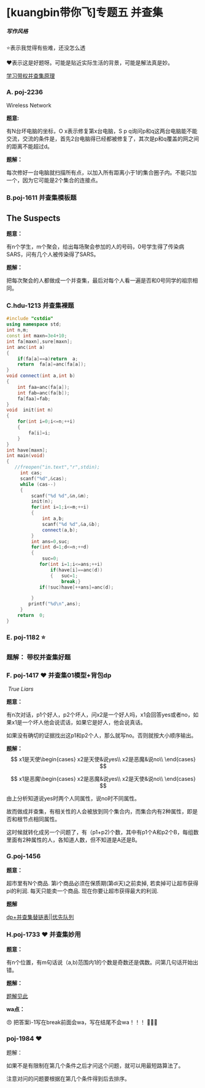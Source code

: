 # [kuangbin带你飞]专题五 并查集                

##### 写作风格

:star:表示我觉得有些难，还没怎么透

:heart:表示这是好题呀。可能是贴近实际生活的背景，可能是解法真是妙。​

[学习带权并查集原理](https://blog.csdn.net/yjr3426619/article/details/82315133)

### A. poj-2236

Wireless Network

**题意:**

有N台坏电脑的坐标，O x表示修复第x台电脑，S p q询问p和q这两台电脑能不能交流，交流的条件是，首先2台电脑得已经都被修复了，其次是p和q覆盖的网之间的距离不能超过d。

**题解：**

每次修好一台电脑就扫描所有点，以加入所有距离小于1的集合圈子内。不能只加一个，因为它可能是2个集合的连接点。



### B.poj-1611 并查集模板题

## The Suspects

**题意：**

有n个学生，m个聚会，给出每场聚会参加的人的号码，0号学生得了传染病SARS，问有几个人被传染得了SARS。



**题解：**

把每次聚会的人都做成一个并查集，最后对每个人看一遍是否和0号同学的祖宗相同。 

### C.hdu-1213 并查集裸题

```c++
#include "cstdio"
using namespace std;
int n,m;
const int maxn=3e4+10;
int fa[maxn],sure[maxn];
int anc(int a)
{
    if(fa[a]==a)return  a;
    return  fa[a]=anc(fa[a]);
}
void connect(int a,int b)
{
    int faa=anc(fa[a]);
    int fab=anc(fa[b]);
    fa[faa]=fab;
}
void  init(int n)
{
    for(int i=0;i<=n;++i)
    {
        fa[i]=i;
    }
}
int have[maxn];
int main(void)
{
   //freopen("in.text","r",stdin);
     int cas;
     scanf("%d",&cas);
     while (cas--)
     {
         scanf("%d %d",&n,&m);
         init(n);
         for(int i=1;i<=m;++i)
         {
             int a,b;
             scanf("%d %d",&a,&b);
             connect(a,b);
         }
         int ans=0,suc;
         for(int d=1;d<=n;++d)
         {
             suc=0;
            for(int i=1;i<=ans;++i)
                if(have[i]==anc(d))
                {   suc=1;
                    break;}
            if(!suc)have[++ans]=anc(d);

         }
        printf("%d\n",ans);
     }
    return  0;
}
```



###  E. poj-1182  :star:

### **题解：** 带权并查集好题

### F.  poj-1417 :heart:   并查集01模型+背包dp

​		*True Liars*

**题意：**

有n次对话，p1个好人，p2个坏人，问x2是一个好人吗，x1会回答yes或者no，如果x1是一个坏人他会说谎话，如果它是好人，他会说真话。

如果没有确切的证据找出这p1和p2个人，那么就写no。否则就按大小顺序输出。

**题解：**
$$
x1是天使\begin{cases}
x2是天使&说yes\\
x2是恶魔&说no\\
\end{cases}
$$

$$
x1是恶魔\begin{cases}
x2是恶魔&说yes\\
x2是天使&说no\\
\end{cases}
$$

由上分析知道说yes时两个人同属性，说no时不同属性。

故而做成并查集，有相关性的人会被放到同个集合内，而集合内有2种属性，即是否和根节点相同属性。

这时候就转化成另一个问题了，有（p1+p2)个数，其中有p1个A和p2个B，每组数里面有2种属性的人，各知道人数，但不知道是A还是B。



### G.poj-1456

**题意：**

超市里有N个商品. 第i个商品必须在保质期(第di天)之前卖掉, 若卖掉可让超市获得pi的利润.  每天只能卖一个商品. 现在你要让超市获得最大的利润. 

**题解**

[dp+并查集替链表||优先队列](https://blog.csdn.net/qq_43235540/article/details/104136285)

### H.poj-1733 :heart: 并查集妙用

**题意：**

有n个位置，有m句话说（a,b)范围内1的个数是奇数还是偶数。问第几句话开始出错。

**题解：**

[题解见此](https://blog.csdn.net/qq_43235540/article/details/104144262)

**wa点：**

  :angry: 把答案i-1写在break前面会wa，写在结尾不会wa！！！ :anger::anger::anger:



### poj-1984 :heart:

题解：

如果不是有限制在第几个条件之后才问这个问题，就可以用最短路算法了。

注意对问的问题要根据在第几个条件得到后去排序。